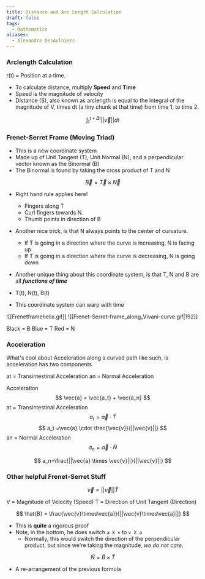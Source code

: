 ```yaml
---
title: Distance and Arc Length Calculation
draft: false
tags:
  - Mathematics
aliases:
  - Alexandre DesAulniers
---
```

### Arclength Calculation

r(t) = Position at a time.

- To calculate distance, multiply **Speed** and **Time** 
- Speed is the magnitude of velocity
- Distance (S), also known as arclength is equal to the integral of the magnitude of V, times dt (a tiny chunk at that time) from time 1, to time 2.

$$
\int_t^{t+\Delta t} {||\vec{v}|| dt}
$$

### Frenet-Serret Frame (Moving Triad)

- This is a new coordinate system
- Made up of Unit Tangent (T), Unit Normal (N), and a perpendicular vector known as the Binormal (B) 
- The Binormal is found by taking the cross product of T and N 

$$
\vec{B} = \vec{T} \times \vec {N}
$$

- Right hand rule applies here! 
	- Fingers along T
	- Curl fingers towards N.
	- Thumb points in direction of B 
- Another nice trick, is that N always points to the center of curvature.
	- If T is going in a direction where the curve is increasing, N is facing up
	- If T is going in a direction where the curve is decreasing, N is going down

- Another unique thing about this coordinate system, is that T, N and B are all ***functions of time***
- T(t), N(t), B(t)
- This coordinate system can warp with time

![[Frenetframehelix.gif]] ![[Frenet-Serret-frame_along_Vivani-curve.gif|192]]

Black = B
Blue = T
Red = N

### Acceleration

What's cool about Acceleration along a curved path like such, is acceleration has two components

at = Transintestinal Acceleration
an = Normal Acceleration


Acceleration 
$$
\vec{a} = \vec{a_t} + \vec{a_n}
$$
at = Transintestinal Acceleration
$$
a_t=\vec{a} \cdot \hat{T}
$$
$$
a_t =\vec{a} \cdot \frac{\vec{v}}{||\vec{v}||}
$$
an = Normal Acceleration
$$
a_n=\vec{a} \cdot \hat{N}
$$

$$
a_n=\frac{||\vec{a} \times \vec{v}||}{||\vec{v}||}
$$

### Other helpful Frenet-Serret Stuff

$$
\vec{v} = ||\vec{v}||\hat{T}
$$

V = Magnitude of Velocity (Speed)
T = Direction of Unit Tangent (Direction)


$$
\hat{B} = \frac{\vec{v}\times\vec{a}}{||\vec{v}\times\vec{a}||}
$$
- This is **quite** a rigorous proof
- Note, in the bottom, he does switch `a X v` to `v X a`
	- Normally, this would switch the direction of the perpendicular product, but since we're taking the magnitude, *we do not care*.

$$
\hat{N} = \hat{B}\times\hat{T}
$$

- A re-arrangement of the previous formula
